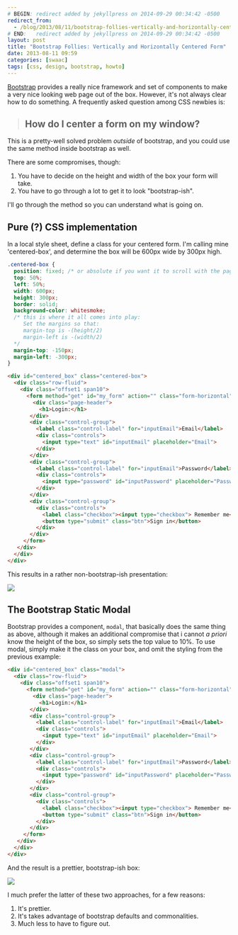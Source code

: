 ```yaml
---
# BEGIN: redirect added by jekyllpress on 2014-09-29 00:34:42 -0500
redirect_from:
  - /blog/2013/08/11/bootstrap-follies-vertically-and-horizontally-centered-form/
# END:   redirect added by jekyllpress on 2014-09-29 00:34:42 -0500
layout: post
title: "Bootstrap Follies: Vertically and Horizontally Centered Form"
date: 2013-08-11 09:59
categories: [swaac]
tags: [css, design, bootstrap, howto]
---
```

[Bootstrap](http://getbootstrap.com/2.3.2/) provides a really nice
framework and set of components to make a very nice looking web page
out of the box. However, it's not always clear how to do something. A
frequently asked question among CSS newbies is:

> ## How do I center a form on my window?

This is a pretty-well solved problem *outside* of bootstrap, and you
could use the same method inside bootstrap as well.

There are some compromises, though:

1. You have to decide on the height and width of the box your form
will take.
2. You have to go through a lot to get it to look "bootstrap-ish".

I'll go through the method so you can understand what is going on.

## Pure (?) CSS implementation

In a local style sheet, define a class for your centered form. I'm
calling mine 'centered-box', and determine the box will be 600px wide
by 300px high.

``` css
.centered-box {
  position: fixed; /* or absolute if you want it to scroll with the page */
  top: 50%;
  left: 50%;
  width: 600px;
  height: 300px;
  border: solid;
  background-color: whitesmoke;
  /* this is where it all comes into play:
     Set the margins so that:
     margin-top is -(height/2)
     margin-left is -(width/2)
  */
  margin-top: -150px;
  margin-left: -300px;
}
```

``` html
<div id="centered_box" class="centered-box">
  <div class="row-fluid">
    <div class="offset1 span10">
      <form method="get" id="my_form" action="" class="form-horizontal">
        <div class="page-header">
          <h1>Login:</h1>
       </div>
       <div class="control-group">
         <label class="control-label" for="inputEmail">Email</label>
         <div class="controls">
           <input type="text" id="inputEmail" placeholder="Email">
         </div>
       </div>
       <div class="control-group">
         <label class="control-label" for="inputEmail">Password</label>
         <div class="controls">
           <input type="password" id="inputPassword" placeholder="Password">
         </div>
       </div>
       <div class="control-group">
         <div class="controls">
           <label class="checkbox"><input type="checkbox"> Remember me</label>
           <button type="submit" class="btn">Sign in</button>
         </div>
       </div>
     </form>
   </div>
  </div>
</div>
```


This results in a rather non-bootstrap-ish presentation:

![](/images/bootstrap_follies_centered_box_8_11_13_10_13_AM.jpeg)

## The Bootstrap Static Modal

Bootstrap provides a component, `modal`, that basically does the same
thing as above, although it makes an additional compromise that i
cannot *a priori* know the height of the box, so simply sets the top
value to 10%. To use modal, simply make it the class on your box, and
omit the styling from the previous example:

``` html
<div id="centered_box" class="modal">
  <div class="row-fluid">
    <div class="offset1 span10">
      <form method="get" id="my_form" action="" class="form-horizontal">
        <div class="page-header">
          <h1>Login:</h1>
       </div>
       <div class="control-group">
         <label class="control-label" for="inputEmail">Email</label>
         <div class="controls">
           <input type="text" id="inputEmail" placeholder="Email">
         </div>
       </div>
       <div class="control-group">
         <label class="control-label" for="inputEmail">Password</label>
         <div class="controls">
           <input type="password" id="inputPassword" placeholder="Password">
         </div>
       </div>
       <div class="control-group">
         <div class="controls">
           <label class="checkbox"><input type="checkbox"> Remember me</label>
           <button type="submit" class="btn">Sign in</button>
         </div>
       </div>
     </form>
   </div>
  </div>
</div>
```

And the result is a prettier, bootstrap-ish box:

![](/images/bootstrap_follies_modal_centered_box_8_11_13_10_13_AM.jpeg)

I much prefer the latter of these two approaches, for a few reasons:

1. It's prettier.
2. It's takes advantage of bootstrap defaults and commonalities.
3. Much less to have to figure out.
